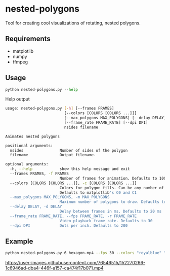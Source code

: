 # nested-polygons

Tool for creating cool visualizations of rotating, nested polygons.

## Requirements
* matplotlib
* numpy
* ffmpeg

## Usage
```python
python nested-polygons.py --help
```

Help output
```bash
usage: nested-polygons.py [-h] [--frames FRAMES]
                          [--colors [COLORS [COLORS ...]]]
                          [--max_polygons MAX_POLYGONS] [--delay DELAY]
                          [--frame_rate FRAME_RATE] [--dpi DPI]
                          nsides filename

Animates nested polygons

positional arguments:
  nsides                Number of sides of the polygon
  filename              Output filename.

optional arguments:
  -h, --help            show this help message and exit
  --frames FRAMES, -f FRAMES
                        Number of frames for animation. Defaults to 100.
  --colors [COLORS [COLORS ...]], -c [COLORS [COLORS ...]]
                        Colors for polygon fills. Can be any number of colors.
                        Defaults to matplotlib's C0 and C1
  --max_polygons MAX_POLYGONS, -m MAX_POLYGONS
                        Maximum number of polygons to draw. Defaults to 1000
  --delay DELAY, -d DELAY
                        Delay between frames in ms. Defaults to 20 ms
  --frame_rate FRAME_RATE, --fps FRAME_RATE, -r FRAME_RATE
                        Video playback frame rate. Defaults to 30
  --dpi DPI             Dots per inch. Defaults to 200
```

## Example

```bash
python nested-polygons.py 6 hexagon.mp4 --fps 30 --colors "royalblue" "silver" -f 400
```

https://user-images.githubusercontent.com/76546515/152270266-1c6946ad-dba4-446f-a157-ca474f17b071.mp4
